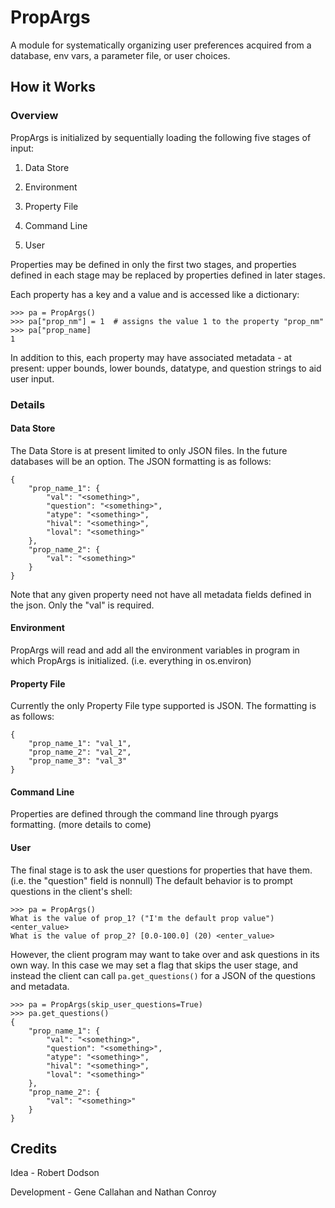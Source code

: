 # PropArgs
A module for systematically organizing user preferences acquired from a database, env vars, a parameter file, or user 
choices.

## How it Works

### Overview
PropArgs is initialized by sequentially loading the following five stages of input:

1. Data Store

1. Environment

1. Property File

1. Command Line

1. User

Properties may be defined in only the first two stages, and properties defined in each stage may be replaced
by properties defined in later stages.

Each property has a key and a value and is accessed like a dictionary:

    >>> pa = PropArgs()
    >>> pa["prop_nm"] = 1  # assigns the value 1 to the property "prop_nm"
    >>> pa["prop_name]
    1

In addition to this, each property may have associated metadata - at present: upper bounds, lower bounds, datatype,
and question strings to aid user input.

### Details

#### Data Store
The Data Store is at present limited to only JSON files. In the future databases will be an option. The JSON
formatting is as follows:

    {
        "prop_name_1": {
            "val": "<something>",
            "question": "<something>",
            "atype": "<something>",
            "hival": "<something>",
            "loval": "<something>"
        },
        "prop_name_2": {
            "val": "<something>"
        }
    }

Note that any given property need not have all metadata fields defined in the json. Only the "val" is required.


#### Environment
PropArgs will read and add all the environment variables in program in which PropArgs is initialized. (i.e. everything
in os.environ)


#### Property File
Currently the only Property File type supported is JSON. The formatting is as follows:

    {
        "prop_name_1": "val_1",
        "prop_name_2": "val_2",
        "prop_name_3": "val_3"
    }


#### Command Line
Properties are defined through the command line through pyargs formatting. (more details to come)

#### User
The final stage is to ask the user questions for properties that have them. (i.e. the "question" field is nonnull) The
default behavior is to prompt questions in the client's shell:

    >>> pa = PropArgs()
    What is the value of prop_1? ("I'm the default prop value") <enter_value>
    What is the value of prop_2? [0.0-100.0] (20) <enter_value>

However, the client program may want to take over and ask questions in its own way. In this case we may set a flag
that skips the user stage, and instead the client can call `pa.get_questions()` for a JSON of the questions and
metadata.

    >>> pa = PropArgs(skip_user_questions=True)
    >>> pa.get_questions()
    {
        "prop_name_1": {
            "val": "<something>",
            "question": "<something>",
            "atype": "<something>",
            "hival": "<something>",
            "loval": "<something>"
        },
        "prop_name_2": {
            "val": "<something>"
        }
    }

## Credits
Idea - Robert Dodson

Development - Gene Callahan and Nathan Conroy